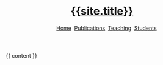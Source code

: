 ---
---
<!DOCTYPE html>
<html>
<head>
  <meta charset="utf-8">
  <meta name="viewport" content="width=device-width, initial-scale=1">
  <title>{{ page.title }} - {{site.title}}</title>
</head>

<body>
<header>
  <a class="title-a" href="{{site.baseurl}}/"><h1 class="title">{{site.title}}</h1></a>
    <nav>
      <ul>
        <a href="{{site.baseurl}}/">Home</a>&nbsp;
        <a href="{{site.baseurl}}/publications">Publications</a>&nbsp;
        <a href="{{site.baseurl}}/teaching">Teaching</a>&nbsp;
        <a href="{{site.baseurl}}/students">Students</a>
      <ul>
    </nav>
</header>
      
  
  {{ content }}
